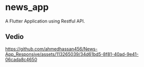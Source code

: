 # news_app

A Flutter Application using Restful API.

## Vedio


https://github.com/ahmedhassan456/News-App_Responsive/assets/113265039/34d61bd5-8f81-40ad-9e41-06cada8c4650





